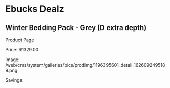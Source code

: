 
# Ebucks Dealz
## Winter Bedding Pack - Grey (D extra depth)
[Product Page](https://www.ebucks.com/web/shop/productSelected.do?prodId=1196395601&catId=704984344)

Price: R1329.00

Image: /web/cms/system/galleries/pics/prodimg/1196395601_detail_1626092495189.png

Savings: 


	